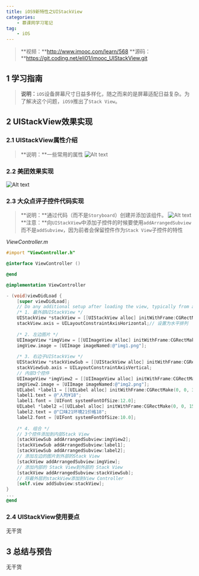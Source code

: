 ```yaml
---
title: iOS9新特性之UIStackView
categories:
    - 慕课网学习笔记
tag:
    - iOS
---
```


>**视频：**http://www.imooc.com/learn/568
>**源码：**https://git.coding.net/eli01/imooc_UIStackView.git

## 1	学习指南
>**说明：**`iOS`设备屏幕尺寸日益多样化，随之而来的是屏幕适配日益复杂。为了解决这个问题，`iOS9`推出了`Stack View`。

## 2	UIStackView效果实现

### 2.1	UIStackView属性介绍
>**说明：**一些常用的属性
![Alt text](http://cdn.mengqingshen.com/img/%E5%B1%8F%E5%B9%95%E5%BF%AB%E7%85%A7%202016-02-18%20%E4%B8%8B%E5%8D%8810.47.51.png)


### 2.2	美团效果实现
![Alt text](http://cdn.mengqingshen.com/img/%E5%B1%8F%E5%B9%95%E5%BF%AB%E7%85%A7%202016-02-18%20%E4%B8%8B%E5%8D%8811.07.12.png)


### 2.3	大众点评子控件代码实现
>**说明：**通过代码（而不是`Storyboard`）创建并添加该组件。
![Alt text](http://cdn.mengqingshen.com/img/%E5%B1%8F%E5%B9%95%E5%BF%AB%E7%85%A7%202016-02-18%20%E4%B8%8B%E5%8D%8811.47.24.png)
>**注意：**向`UIStackView`中添加子控件的时候要使用`addArrangedSubview`而不是`addSubview`，因为前者会保留控件作为`Stack View`子控件的特性

*ViewController.m*

```objective-c
#import "ViewController.h"

@interface ViewController ()

@end

@implementation ViewController

- (void)viewDidLoad {
    [super viewDidLoad];
    // Do any additional setup after loading the view, typically from a nib.
    /* 1. 最外部UIStackView */
    UIStackView *stackView = [[UIStackView alloc] initWithFrame:CGRectMake(50, 50, 200, 50)];// 创建Stack View
    stackView.axis = UILayoutConstraintAxisHorizontal;// 设置为水平排列
    
    /* 2. 左边图片 */
    UIImageView *imgView = [[UIImageView alloc] initWithFrame:CGRectMake(0, 0, 50, 50)];
    imgView.image = [UIImage imageNamed:@"img1.png"];
   
    /* 3. 右边子UIStackView */
    UIStackView *stackViewSub = [[UIStackView alloc] initWithFrame:CGRectMake(0, 0, 150, 50)];
    stackViewSub.axis = UILayoutConstraintAxisVertical;
    // 内部3个控件
    UIImageView *imgView2 = [[UIImageView alloc] initWithFrame:CGRectMake(0, 0, 38, 10)];
    imgView2.image = [UIImage imageNamed:@"img2.png"];
    UILabel *label1 = [[UILabel alloc] initWithFrame:CGRectMake(0, 0, 38, 10)];
    label1.text = @"人均¥18";
    label1.font = [UIFont systemFontOfSize:12.0];
    UILabel *label2 =[[UILabel alloc] initWithFrame:CGRectMake(0, 0, 150, 10)];
    label2.text = @"口味21环境21价格18";
    label2.font = [UIFont systemFontOfSize:10.0];
    
    /* 4. 组合 */
    // 3个控件添加到内部Stack View
    [stackViewSub addArrangedSubview:imgView2];
    [stackViewSub addArrangedSubview:label1];
    [stackViewSub addArrangedSubview:label2];
    // 添加左边的图片到外部的Stack View
    [stackView addArrangedSubview:imgView];
    // 添加内部的 Stack View到外部的 Stack View
    [stackView addArrangedSubview:stackViewSub];
    // 将最外层的stackView添加到View Controller
    [self.view addSubview:stackView]; 
}
...
@end
```

### 2.4	UIStackView使用要点
无干货

## 3	总结与预告
无干货
